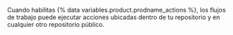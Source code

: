 Cuando habilitas {% data variables.product.prodname_actions %}, los flujos de trabajo puede ejecutar acciones ubicadas dentro de tu repositorio y en cualquier otro repositorio público.